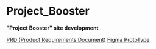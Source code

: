 # Project_Booster
**"Project Booster" site development**

[PRD (Product Requirements Document)](https://github.com/VikTorNik/Project_Booster/tree/main/0%20-%20PRD%20(Product%20Requirements%20Document))
[Figma ProtoType](https://github.com/VikTorNik/Project_Booster/tree/main/Figma/Design_files)
